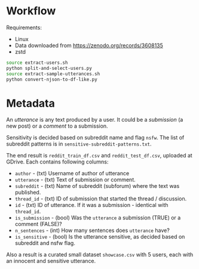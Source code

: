 # Workflow

Requirements:

- Linux
- Data downloaded from https://zenodo.org/records/3608135
- zstd

```bash
source extract-users.sh
python split-and-select-users.py
source extract-sample-utterances.sh
python convert-njson-to-df-like.py
```

# Metadata

An *utterance* is any text produced by a user. It could be a *submission* (a new post) or
a *comment* to a submission.

Sensitivity is decided based on subreddit name and flag `nsfw`. The list of subreddit patterns 
is in `sensitive-subreddit-patterns.txt`.

The end result is `reddit_train_df.csv` and `reddit_test_df.csv`, uploaded at GDrive. Each contains
following columns:

- `author` - (txt) Username of author of utterance
- `utterance` - (txt) Text of submission or comment.
- `subreddit` - (txt) Name of subreddit (subforum) where the text was published.
- `thread_id` - (txt) ID of submission that started the thread / discussion.
- `id` - (txt) ID of utterance. If it was a submission - identical with `thread_id`.
- `is_submission` - (bool) Was the `utterance` a submission (TRUE) or a comment (FALSE)?
- `n_sentences` - (int) How many sentences does `utterance` have?
- `is_sensitive` - (bool) Is the utterance sensitive, as decided based on subreddit and nsfw flag.

Also a result is a curated small dataset `showcase.csv` with 5 users, each with an innocent and sensitive utterance.
